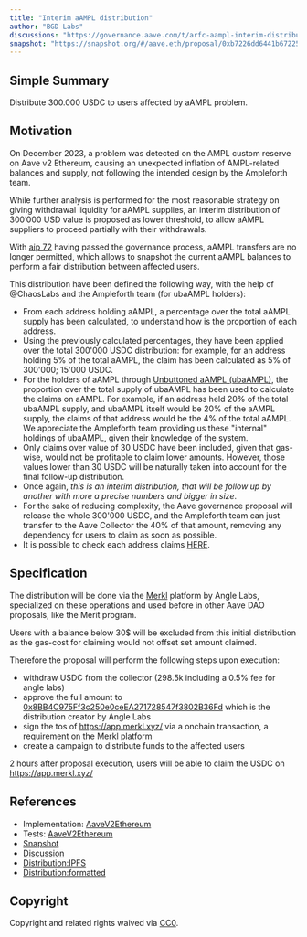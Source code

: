 ```yaml
---
title: "Interim aAMPL distribution"
author: "BGD Labs"
discussions: "https://governance.aave.com/t/arfc-aampl-interim-distribution/17184"
snapshot: "https://snapshot.org/#/aave.eth/proposal/0xb7226dd6441b67225924082215f7a512bfd98252897ee43a879084e07ab53607"
---
```


## Simple Summary

Distribute 300.000 USDC to users affected by aAMPL problem.

## Motivation

On December 2023, a problem was detected on the AMPL custom reserve on Aave v2 Ethereum, causing an unexpected inflation of AMPL-related balances and supply, not following the intended design by the Ampleforth team.

While further analysis is performed for the most reasonable strategy on giving withdrawal liquidity for aAMPL supplies, an interim distribution of 300’000 USD value is proposed as lower threshold, to allow aAMPL suppliers to proceed partially with their withdrawals.

With [aip 72](https://vote.onaave.com/proposal/?proposalId=72&ipfsHash=0xaa46d2cf629d68cc84bcc83156b2fd8e54819c5e848c229c7e62d1f6212886cc) having passed the governance process, aAMPL transfers are no longer permitted, which allows to snapshot the current aAMPL balances to perform a fair distribution between affected users.

This distribution have been defined the following way, with the help of @ChaosLabs and the Ampleforth team (for ubaAMPL holders):

- From each address holding aAMPL, a percentage over the total aAMPL supply has been calculated, to understand how is the proportion of each address.
- Using the previously calculated percentages, they have been applied over the total 300'000 USDC distribution: for example, for an address holding 5% of the total aAMPL, the claim has been calculated as 5% of 300'000; 15'000 USDC.
- For the holders of aAMPL through [Unbuttoned aAMPL (ubaAMPL)](https://etherscan.io/token/0xf03387d8d0ff326ab586a58e0ab4121d106147df#balances), the proportion over the total supply of ubaAMPL has been used to calculate the claims on aAMPL. For example, if an address held 20% of the total ubaAMPL supply, and ubaAMPL itself would be 20% of the aAMPL supply, the claims of that address would be the 4% of the total aAMPL. We appreciate the Ampleforth team providing us these "internal" holdings of ubaAMPL, given their knowledge of the system.
- Only claims over value of 30 USDC have been included, given that gas-wise, would not be profitable to claim lower amounts. However, those values lower than 30 USDC will be naturally taken into account for the final follow-up distribution.
- Once again, _this is an interim distribution, that will be follow up by another with more a precise numbers and bigger in size_.
- For the sake of reducing complexity, the Aave governance proposal will release the whole 300'000 USDC, and the Ampleforth team can just transfer to the Aave Collector the 40% of that amount, removing any dependency for users to claim as soon as possible.
- It is possible to check each address claims [HERE](https://github.com/bgd-labs/aave-proposals-v3/blob/8d5b3e902adf7c5c246e752b5d6b6e0e5d9831b7/src/20240409_AaveV2Ethereum_InterimAAMPLDistribution/distribution.pdf).

## Specification

The distribution will be done via the [Merkl](https://app.merkl.xyz/) platform by Angle Labs, specialized on these operations and used before in other Aave DAO proposals, like the Merit program.

Users with a balance below 30$ will be excluded from this initial distribution as the gas-cost for claiming would not offset set amount claimed.

Therefore the proposal will perform the following steps upon execution:

- withdraw USDC from the collector (298.5k including a 0.5% fee for angle labs)
- approve the full amount to [0x8BB4C975Ff3c250e0ceEA271728547f3802B36Fd](https://etherscan.io/address/0x8BB4C975Ff3c250e0ceEA271728547f3802B36Fd) which is the distribution creator by Angle Labs
- sign the tos of https://app.merkl.xyz/ via a onchain transaction, a requirement on the Merkl platform
- create a campaign to distribute funds to the affected users

2 hours after proposal execution, users will be able to claim the USDC on https://app.merkl.xyz/

## References

- Implementation: [AaveV2Ethereum](https://github.com/bgd-labs/aave-proposals-v3/blob/2244338d3cb5b0482ff3499bf8f95c0762cc004c/src/20240409_AaveV2Ethereum_InterimAAMPLDistribution/AaveV2Ethereum_InterimAAMPLDistribution_20240409.sol)
- Tests: [AaveV2Ethereum](https://github.com/bgd-labs/aave-proposals-v3/blob/2244338d3cb5b0482ff3499bf8f95c0762cc004c/src/20240409_AaveV2Ethereum_InterimAAMPLDistribution/AaveV2Ethereum_InterimAAMPLDistribution_20240409.t.sol)
- [Snapshot](https://snapshot.org/#/aave.eth/proposal/0xb7226dd6441b67225924082215f7a512bfd98252897ee43a879084e07ab53607)
- [Discussion](https://governance.aave.com/t/arfc-aampl-interim-distribution/17184)
- [Distribution:IPFS](https://angle-blog.infura-ipfs.io/ipfs/Qmb9uJbEdppQsL8W4aVKxREoHo42iXtcp4CV1FLE5tY8Rt)
- [Distribution:formatted](https://github.com/bgd-labs/aave-proposals-v3/blob/2244338d3cb5b0482ff3499bf8f95c0762cc004c/src/20240409_AaveV2Ethereum_InterimAAMPLDistribution/distribution.pdf)

## Copyright

Copyright and related rights waived via [CC0](https://creativecommons.org/publicdomain/zero/1.0/).
